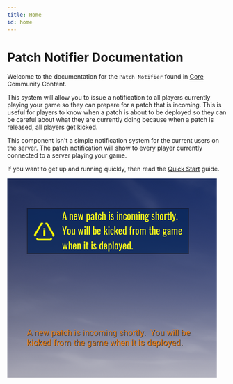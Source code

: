 ```yaml
---
title: Home
id: home
---
```


# Patch Notifier Documentation

Welcome to the documentation for the `Patch Notifier` found in [Core](https://coregames.com) Community Content.

This system will allow you to issue a notification to all players currently playing your game so they can prepare for a patch that is incoming.  This is useful for players to know when a patch is about to be deployed so they can be careful about what they are currently doing because when a patch is released, all players get kicked.

This component isn't a simple notification system for the current users on the server.  The patch notification will show to every player currently connected to a server playing your game.

If you want to get up and running quickly, then read the [Quick Start](quick-start) guide.

![](images/7.png)